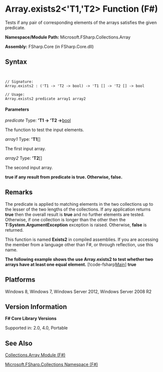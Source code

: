 # Array.exists2<'T1,'T2> Function (F#)

Tests if any pair of corresponding elements of the arrays satisfies the given predicate.

**Namespace/Module Path:** Microsoft.FSharp.Collections.Array

**Assembly:** FSharp.Core (in FSharp.Core.dll)


## Syntax


```


// Signature:
Array.exists2 : ('T1 -> 'T2 -> bool) -> 'T1 [] -> 'T2 [] -> bool

// Usage:
Array.exists2 predicate array1 array2

```



#### Parameters
*predicate*
Type: **'T1 -&gt; 'T2 -&gt;**[bool](http://msdn.microsoft.com/en-us/library/89c0cf9c-49ce-4207-a3be-555851a67dd5)


The function to test the input elements.


*array1*
Type: **'T1**[[]](http://msdn.microsoft.com/en-us/library/def20292-9aae-4596-9275-b94e594f8493)


The first input array.


*array2*
Type: **'T2**[[]](http://msdn.microsoft.com/en-us/library/def20292-9aae-4596-9275-b94e594f8493)


The second input array.



**true if any result from predicate is true. Otherwise, false.**
## Remarks
The predicate is applied to matching elements in the two collections up to the lesser of the two lengths of the collections. If any application returns **true** then the overall result is **true** and no further elements are tested. Otherwise, if one collection is longer than the other then the **T:System.ArgumentException** exception is raised. Otherwise, **false** is returned.

This function is named **Exists2** in compiled assemblies. If you are accessing the member from a language other than F#, or through reflection, use this name.

**The following example shows the use Array.exists2 to test whether two arrays have at least one equal element.**
[!code-fsharp[Main](snippets/fsarrays/snippet232.fs)]
**true**
## Platforms
Windows 8, Windows 7, Windows Server 2012, Windows Server 2008 R2


## Version Information
**F# Core Library Versions**

Supported in: 2.0, 4.0, Portable




## See Also
[Collections.Array Module &#40;F&#35;&#41;](Collections.Array+Module+%28FSharp%29.md)

[Microsoft.FSharp.Collections Namespace &#40;F&#35;&#41;](Microsoft.FSharp.Collections+Namespace+%28FSharp%29.md)


